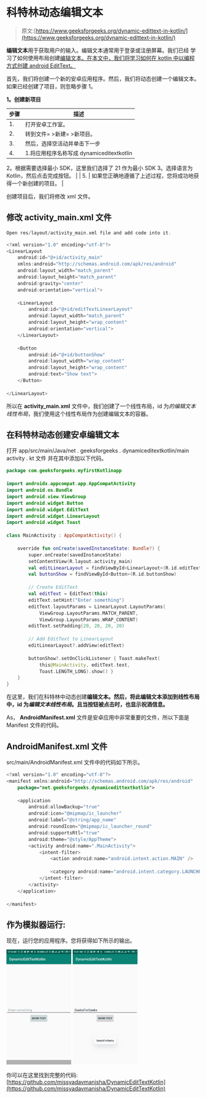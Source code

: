 # 科特林动态编辑文本

> 原文:[https://www.geeksforgeeks.org/dynamic-edittext-in-kotlin/](https://www.geeksforgeeks.org/dynamic-edittext-in-kotlin/)

**编辑文本**用于获取用户的输入。编辑文本通常用于登录或注册屏幕。我们已经
学习了如何使用布局创建[编辑文本。在本文中，我们将学习如何在 kotlin 中以编程方式创建 android EditText。](https://www.geeksforgeeks.org/android-edittext-in-kotlin/)

首先，我们将创建一个新的安卓应用程序。然后，我们将动态创建一个编辑文本。
如果已经创建了项目，则忽略步骤 1。

**1。创建新项目**

| 步骤 | 描述 |
| --- | --- |
| 1. | 打开安卓工作室。 |
| 2. | 转到文件= >新建= >新项目。 |
| 3. | 然后，选择空活动并单击下一步 |
| 4. | 1.将应用程序名称写成 dynamiceditextkotlin
2。根据需要选择最小 SDK，这里我们选择了 21 作为最小 SDK
3。选择语言为 Kotlin，然后点击完成按钮。 |
| 5. | 如果您正确地遵循了上述过程，您将成功地获得一个新创建的项目。 |

创建项目后，我们将修改 xml 文件。

## 修改 activity_main.xml 文件

```kt
Open res/layout/activity_main.xml file and add code into it.
```

```kt
<?xml version="1.0" encoding="utf-8"?>
<LinearLayout
    android:id="@+id/activity_main"
    xmlns:android="http://schemas.android.com/apk/res/android"
    android:layout_width="match_parent"
    android:layout_height="match_parent"
    android:gravity="center"
    android:orientation="vertical">

    <LinearLayout
        android:id="@+id/editTextLinearLayout"
        android:layout_width="match_parent"
        android:layout_height="wrap_content"
        android:orientation="vertical">
    </LinearLayout>

    <Button
        android:id="@+id/buttonShow"
        android:layout_width="wrap_content"
        android:layout_height="wrap_content"
        android:text="Show text">
    </Button>

</LinearLayout>
```

所以在 **activity_main.xml** 文件中，我们创建了一个线性布局，id 为*的编辑文本线性布局*，我们使用这个线性布局作为创建编辑文本的容器。

## 在科特林动态创建安卓编辑文本

打开 app/src/main/Java/net . geeksforgeeks . dynamiceditextkotlin/main activity . kt 文件
并在其中添加以下代码。

```kt
package com.geeksforgeeks.myfirstKotlinapp

import androidx.appcompat.app.AppCompatActivity
import android.os.Bundle
import android.view.ViewGroup
import android.widget.Button
import android.widget.EditText
import android.widget.LinearLayout
import android.widget.Toast

class MainActivity : AppCompatActivity() {

    override fun onCreate(savedInstanceState: Bundle?) {
        super.onCreate(savedInstanceState)
        setContentView(R.layout.activity_main)
        val editLinearLayout = findViewById<LinearLayout>(R.id.editTextLinearLayout)
        val buttonShow = findViewById<Button>(R.id.buttonShow)

        // Create EditText
        val editText = EditText(this)
        editText.setHint("Enter something")
        editText.layoutParams = LinearLayout.LayoutParams(
            ViewGroup.LayoutParams.MATCH_PARENT,
            ViewGroup.LayoutParams.WRAP_CONTENT)
        editText.setPadding(20, 20, 20, 20)

        // Add EditText to LinearLayout
        editLinearLayout?.addView(editText)

        buttonShow?.setOnClickListener { Toast.makeText(
            this@MainActivity, editText.text,
            Toast.LENGTH_LONG).show() }
    }
}
```

在这里，我们在科特林中动态创建**编辑文本。然后，将此编辑文本添加到线性布局中，id 为*编辑文本线性布局*。且当按钮被点击时，也显示祝酒信息。**

As， **AndroidManifest.xml** 文件是安卓应用中非常重要的文件，所以下面是 Manifest 文件的代码。

## AndroidManifest.xml 文件

src/main/AndroidManifest.xml 文件中的代码如下所示。

```kt
<?xml version="1.0" encoding="utf-8"?>
<manifest xmlns:android="http://schemas.android.com/apk/res/android"
    package="net.geeksforgeeks.dynamicedittextkotlin">

    <application
        android:allowBackup="true"
        android:icon="@mipmap/ic_launcher"
        android:label="@string/app_name"
        android:roundIcon="@mipmap/ic_launcher_round"
        android:supportsRtl="true"
        android:theme="@style/AppTheme">
        <activity android:name=".MainActivity">
            <intent-filter>
                <action android:name="android.intent.action.MAIN" />

                <category android:name="android.intent.category.LAUNCHER" />
            </intent-filter>
        </activity>
    </application>

</manifest>
```

## 作为模拟器运行:

现在，运行您的应用程序。您将获得如下所示的输出。

![](img/e0a9933f8748c2dd8546c213a046d9f3.png)
![](img/828491b87cb22bb71bbf7cc1caf97da2.png)

你可以在这里找到完整的代码:
[https://github.com/missyadavmanisha/DynamicEditTextKotlin](https://github.com/missyadavmanisha/DynamicEditTextKotlin)